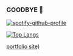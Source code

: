 ### GOODBYE 👋


[![spotify-github-profile](https://spotify-github-profile.vercel.app/api/view?uid=xj9qh7idao6wmsymzakf0mvey&cover_image=true&theme=natemoo-re&show_offline=false&background_color=000000&bar_color=0000ff&bar_color_cover=false)](https://github.com/kittinan/spotify-github-profile)


[![Top Langs](https://github-readme-stats.vercel.app/api/top-langs/?username=R216YU&layout=compact)](https://github.com/R216YU/github-readme-stats)

[portfolio site)](https://portfolio-site-react-gold.vercel.app/)
